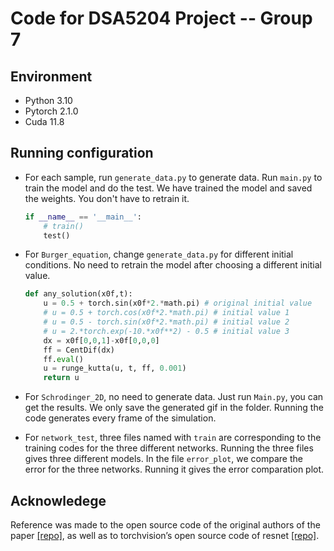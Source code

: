 # Code for DSA5204 Project -- Group 7

## Environment
+ Python 3.10
+ Pytorch 2.1.0
+ Cuda 11.8

## Running configuration
+ For each sample, run `generate_data.py` to generate data. Run `main.py` to train the model and do the test. We have trained the model and saved the weights. You don't have to retrain it.
    ```python
    if __name__ == '__main__':
        # train()
        test()
    ```

+ For `Burger_equation`, change `generate_data.py` for different initial conditions. No need to retrain the model after choosing a different initial value.
    ```python
    def any_solution(x0f,t):
        u = 0.5 + torch.sin(x0f*2.*math.pi) # original initial value
        # u = 0.5 + torch.cos(x0f*2.*math.pi) # initial value 1
        # u = 0.5 - torch.sin(x0f*2.*math.pi) # initial value 2
        # u = 2.*torch.exp(-10.*x0f**2) - 0.5 # initial value 3
        dx = x0f[0,0,1]-x0f[0,0,0]
        ff = CentDif(dx)
        ff.eval()
        u = runge_kutta(u, t, ff, 0.001)
        return u
    ```

+ For `Schrodinger_2D`, no need to generate data. Just run `Main.py`, you can get the results. We only save the generated gif in the folder. Running the code generates every frame of the simulation.

+ For `network_test`, three files named with `train` are corresponding to the training codes for the three different networks. Running the three files gives three different models. In the file `error_plot`, we compare the error for the three networks. Running it gives the error comparation plot.

## Acknowledege

Reference was made to the open source code of the original authors of the paper [[repo]](https://github.com/ShiyingXiong/RoeNet), as well as to torchvision’s open source code of resnet [[repo]](https://github.com/pytorch/vision/blob/main/torchvision/models/resnet.py).
